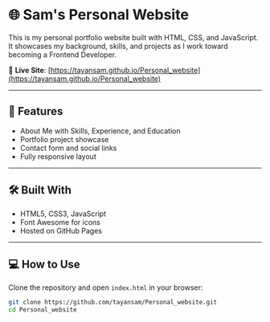 # 🌐 Sam's Personal Website

This is my personal portfolio website built with HTML, CSS, and JavaScript. It showcases my background, skills, and projects as I work toward becoming a Frontend Developer.

🔗 **Live Site**: [https://tayansam.github.io/Personal_website](https://tayansam.github.io/Personal_website)

---

## 🚀 Features

- About Me with Skills, Experience, and Education
- Portfolio project showcase
- Contact form and social links
- Fully responsive layout

---

## 🛠 Built With

- HTML5, CSS3, JavaScript
- Font Awesome for icons
- Hosted on GitHub Pages

---

## 💻 How to Use

Clone the repository and open `index.html` in your browser:

```bash
git clone https://github.com/tayansam/Personal_website.git
cd Personal_website
